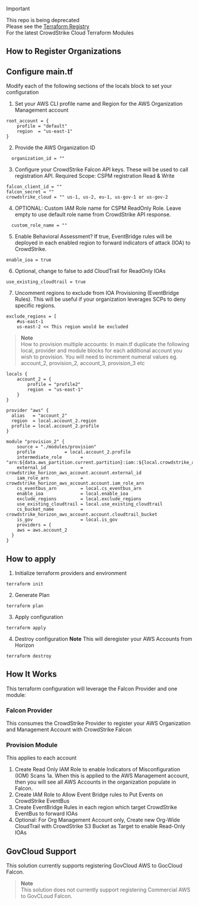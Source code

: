 > [!IMPORTANT]
> This repo is being deprecated  
> Please see the [Terraform Registry](https://registry.terraform.io/modules/CrowdStrike/cloud-registration/aws/latest)  
> For the latest CrowdStrike Cloud Terraform Modules  

## How to Register Organizations

Configure main.tf
------------

Modify each of the following sections of the locals block to set your configuration

1. Set your AWS CLI profile name and Region for the AWS Organization Management account
```
root_account = {
    profile = "default"
    region  = "us-east-1"
}
```

2. Provide the AWS Organization ID
```
  organization_id = ""
```

3. Configure your CrowdStrike Falcon API keys.  These will be used to call registration API.  Required Scope: CSPM registration Read & Write
```
falcon_client_id = ""
falcon_secret = ""
crowdstrike_cloud = "" us-1, us-2, eu-1, us-gov-1 or us-gov-2
```

4. OPTIONAL: Custom IAM Role name for CSPM ReadOnly Role.  Leave empty to use default role name from CrowdStrike API response.
```
  custom_role_name = ""
```

5. Enable Behavioral Assessment? If true, EventBridge rules will be deployed in each enabled region to forward indicators of attack (IOA) to CrowdStrike.
```
enable_ioa = true
```

6. Optional, change to false to add CloudTrail for ReadOnly IOAs
```
use_existing_cloudtrail = true
```

7. Uncomment regions to exclude from IOA Provisioning (EventBridge Rules).  This will be useful if your organization leverages SCPs to deny specific regions.
```
exclude_regions = [
    #us-east-1
    us-east-2 << This region would be excluded
```

> **Note** <br> How to provision multiple accounts:
> In main.tf duplicate the following local, provider and module blocks for each additional account you wish to provision. You will need to increment numeral values eg. account_2, provision_2, account_3, provision_3 etc

```
locals {
    account_2 = {
        profile = "profile2"
        region  = "us-east-1"
    }
}

provider "aws" {
  alias   = "account_2"
  region  = local.account_2.region
  profile = local.account_2.profile
}

module "provision_2" {
    source = "./modules/provision"
    profile           = local.account_2.profile
    intermediate_role       = "arn:${data.aws_partition.current.partition}:iam::${local.crowdstrike_account_id}:role/${local.crowdstrike_role_name}"
    external_id             = crowdstrike_horizon_aws_account.account.external_id
    iam_role_arn            = crowdstrike_horizon_aws_account.account.iam_role_arn
    cs_eventbus_arn         = local.cs_eventbus_arn
    enable_ioa              = local.enable_ioa
    exclude_regions         = local.exclude_regions
    use_existing_cloudtrail = local.use_existing_cloudtrail
    cs_bucket_name          = crowdstrike_horizon_aws_account.account.cloudtrail_bucket
    is_gov                  = local.is_gov
    providers = {
    aws = aws.account_2
  }
}
```

How to apply
------------
1. Initialize terraform providers and environment
```
terraform init
```
2. Generate Plan
```
terraform plan
```
3. Apply configuration
```
terraform apply
```
4. Destroy configuration **Note** This will deregister your AWS Accounts from Horizon
```
terraform destroy
```

How It Works
------------

This terraform configuration will leverage the Falcon Provider and one module:

### Falcon Provider
This consumes the CrowdStrike Provider to register your AWS Organization and Management Account with CrowdStrike Falcon

### Provision Module
This applies to each account

1. Create Read Only IAM Role to enable Indicators of Misconfiguration (IOM) Scans
    1a. When this is applied to the AWS Management account, then you will see all AWS Accounts in the organization populate in Falcon.
2. Create IAM Role to Allow Event Bridge rules to Put Events on CrowdStrike EventBus
3. Create EventBridge Rules in each region which target CrowdStrike EventBus to forward IOAs
4. Optional: For Org Management Account only, Create new Org-Wide CloudTrail with CrowdStrike S3 Bucket as Target to enable Read-Only IOAs

GovCloud Support
----------------

This solution currently supports registering GovCloud AWS to GocCloud Falcon.  
> **Note** <br> This solution does not currently support registering Commercial AWS to GovCLoud Falcon.